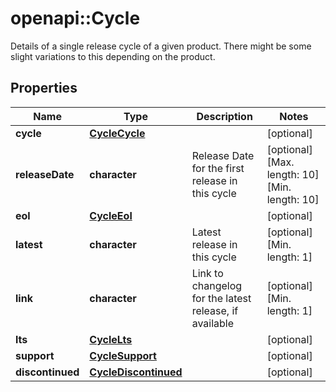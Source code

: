 # openapi::Cycle

Details of a single release cycle of a given product. There might be some slight variations to this depending on the product.

## Properties
Name | Type | Description | Notes
------------ | ------------- | ------------- | -------------
**cycle** | [**CycleCycle**](cycle_cycle.md) |  | [optional] 
**releaseDate** | **character** | Release Date for the first release in this cycle | [optional] [Max. length: 10] [Min. length: 10] 
**eol** | [**CycleEol**](cycle_eol.md) |  | [optional] 
**latest** | **character** | Latest release in this cycle | [optional] [Min. length: 1] 
**link** | **character** | Link to changelog for the latest release, if available | [optional] [Min. length: 1] 
**lts** | [**CycleLts**](cycle_lts.md) |  | [optional] 
**support** | [**CycleSupport**](cycle_support.md) |  | [optional] 
**discontinued** | [**CycleDiscontinued**](cycle_discontinued.md) |  | [optional] 


